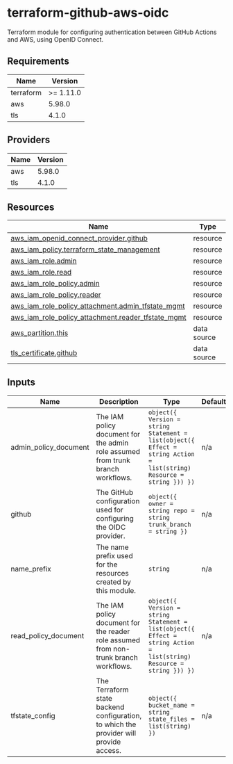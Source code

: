 # terraform-github-aws-oidc

Terraform module for configuring authentication between GitHub Actions and AWS, using OpenID Connect.

<!-- BEGIN_TF_DOCS -->
## Requirements

| Name | Version |
|------|---------|
| terraform | >= 1.11.0 |
| aws | 5.98.0 |
| tls | 4.1.0 |

## Providers

| Name | Version |
|------|---------|
| aws | 5.98.0 |
| tls | 4.1.0 |

## Resources

| Name | Type |
|------|------|
| [aws_iam_openid_connect_provider.github](https://registry.terraform.io/providers/hashicorp/aws/5.98.0/docs/resources/iam_openid_connect_provider) | resource |
| [aws_iam_policy.terraform_state_management](https://registry.terraform.io/providers/hashicorp/aws/5.98.0/docs/resources/iam_policy) | resource |
| [aws_iam_role.admin](https://registry.terraform.io/providers/hashicorp/aws/5.98.0/docs/resources/iam_role) | resource |
| [aws_iam_role.read](https://registry.terraform.io/providers/hashicorp/aws/5.98.0/docs/resources/iam_role) | resource |
| [aws_iam_role_policy.admin](https://registry.terraform.io/providers/hashicorp/aws/5.98.0/docs/resources/iam_role_policy) | resource |
| [aws_iam_role_policy.reader](https://registry.terraform.io/providers/hashicorp/aws/5.98.0/docs/resources/iam_role_policy) | resource |
| [aws_iam_role_policy_attachment.admin_tfstate_mgmt](https://registry.terraform.io/providers/hashicorp/aws/5.98.0/docs/resources/iam_role_policy_attachment) | resource |
| [aws_iam_role_policy_attachment.reader_tfstate_mgmt](https://registry.terraform.io/providers/hashicorp/aws/5.98.0/docs/resources/iam_role_policy_attachment) | resource |
| [aws_partition.this](https://registry.terraform.io/providers/hashicorp/aws/5.98.0/docs/data-sources/partition) | data source |
| [tls_certificate.github](https://registry.terraform.io/providers/hashicorp/tls/4.1.0/docs/data-sources/certificate) | data source |

## Inputs

| Name | Description | Type | Default | Required |
|------|-------------|------|---------|:--------:|
| admin_policy_document | The IAM policy document for the admin role assumed from trunk branch workflows. | ```object({ Version = string Statement = list(object({ Effect = string Action = list(string) Resource = string })) })``` | n/a | yes |
| github | The GitHub configuration used for configuring the OIDC provider. | ```object({ owner = string repo = string trunk_branch = string })``` | n/a | yes |
| name_prefix | The name prefix used for the resources created by this module. | `string` | n/a | yes |
| read_policy_document | The IAM policy document for the reader role assumed from non-trunk branch workflows. | ```object({ Version = string Statement = list(object({ Effect = string Action = list(string) Resource = string })) })``` | n/a | yes |
| tfstate_config | The Terraform state backend configuration, to which the provider will provide access. | ```object({ bucket_name = string state_files = list(string) })``` | n/a | yes |
<!-- END_TF_DOCS -->
